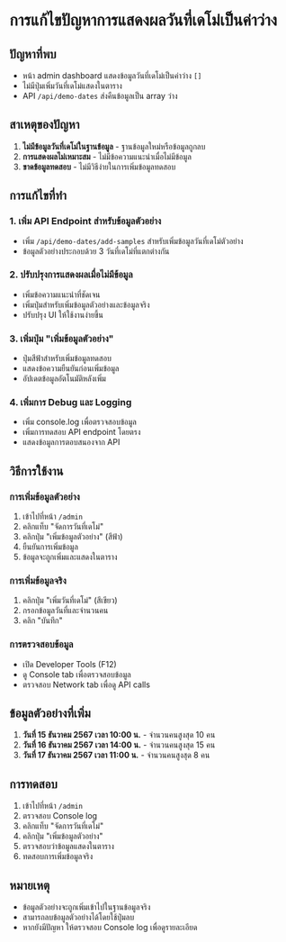 # การแก้ไขปัญหาการแสดงผลวันที่เดโม่เป็นค่าว่าง

## ปัญหาที่พบ
- หน้า admin dashboard แสดงข้อมูลวันที่เดโม่เป็นค่าว่าง `[]`
- ไม่มีปุ่มเพิ่มวันที่เดโม่แสดงในตาราง
- API `/api/demo-dates` ส่งคืนข้อมูลเป็น array ว่าง

## สาเหตุของปัญหา
1. **ไม่มีข้อมูลวันที่เดโม่ในฐานข้อมูล** - ฐานข้อมูลใหม่หรือข้อมูลถูกลบ
2. **การแสดงผลไม่เหมาะสม** - ไม่มีข้อความแนะนำเมื่อไม่มีข้อมูล
3. **ขาดข้อมูลทดสอบ** - ไม่มีวิธีง่ายในการเพิ่มข้อมูลทดสอบ

## การแก้ไขที่ทำ

### 1. เพิ่ม API Endpoint สำหรับข้อมูลตัวอย่าง
- เพิ่ม `/api/demo-dates/add-samples` สำหรับเพิ่มข้อมูลวันที่เดโม่ตัวอย่าง
- ข้อมูลตัวอย่างประกอบด้วย 3 วันที่เดโม่ที่แตกต่างกัน

### 2. ปรับปรุงการแสดงผลเมื่อไม่มีข้อมูล
- เพิ่มข้อความแนะนำที่ชัดเจน
- เพิ่มปุ่มสำหรับเพิ่มข้อมูลตัวอย่างและข้อมูลจริง
- ปรับปรุง UI ให้ใช้งานง่ายขึ้น

### 3. เพิ่มปุ่ม "เพิ่มข้อมูลตัวอย่าง"
- ปุ่มสีฟ้าสำหรับเพิ่มข้อมูลทดสอบ
- แสดงข้อความยืนยันก่อนเพิ่มข้อมูล
- อัปเดตข้อมูลอัตโนมัติหลังเพิ่ม

### 4. เพิ่มการ Debug และ Logging
- เพิ่ม console.log เพื่อตรวจสอบข้อมูล
- เพิ่มการทดสอบ API endpoint โดยตรง
- แสดงข้อมูลการตอบสนองจาก API

## วิธีการใช้งาน

### การเพิ่มข้อมูลตัวอย่าง
1. เข้าไปที่หน้า `/admin`
2. คลิกแท็บ "จัดการวันที่เดโม่"
3. คลิกปุ่ม "เพิ่มข้อมูลตัวอย่าง" (สีฟ้า)
4. ยืนยันการเพิ่มข้อมูล
5. ข้อมูลจะถูกเพิ่มและแสดงในตาราง

### การเพิ่มข้อมูลจริง
1. คลิกปุ่ม "เพิ่มวันที่เดโม่" (สีเขียว)
2. กรอกข้อมูลวันที่และจำนวนคน
3. คลิก "บันทึก"

### การตรวจสอบข้อมูล
- เปิด Developer Tools (F12)
- ดู Console tab เพื่อตรวจสอบข้อมูล
- ตรวจสอบ Network tab เพื่อดู API calls

## ข้อมูลตัวอย่างที่เพิ่ม
1. **วันที่ 15 ธันวาคม 2567 เวลา 10:00 น.** - จำนวนคนสูงสุด 10 คน
2. **วันที่ 16 ธันวาคม 2567 เวลา 14:00 น.** - จำนวนคนสูงสุด 15 คน
3. **วันที่ 17 ธันวาคม 2567 เวลา 11:00 น.** - จำนวนคนสูงสุด 8 คน

## การทดสอบ
1. เข้าไปที่หน้า `/admin`
2. ตรวจสอบ Console log
3. คลิกแท็บ "จัดการวันที่เดโม่"
4. คลิกปุ่ม "เพิ่มข้อมูลตัวอย่าง"
5. ตรวจสอบว่าข้อมูลแสดงในตาราง
6. ทดสอบการเพิ่มข้อมูลจริง

## หมายเหตุ
- ข้อมูลตัวอย่างจะถูกเพิ่มเข้าไปในฐานข้อมูลจริง
- สามารถลบข้อมูลตัวอย่างได้โดยใช้ปุ่มลบ
- หากยังมีปัญหา ให้ตรวจสอบ Console log เพื่อดูรายละเอียด
